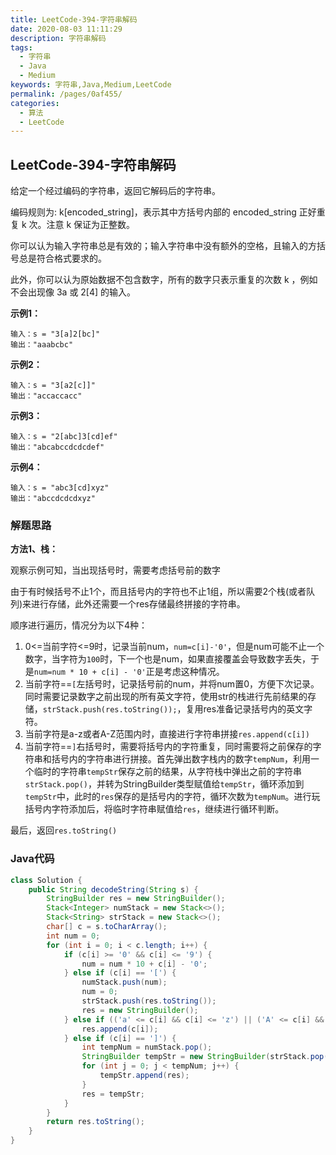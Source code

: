 ```yaml
---
title: LeetCode-394-字符串解码
date: 2020-08-03 11:11:29
description: 字符串解码
tags: 
  - 字符串
  - Java
  - Medium
keywords: 字符串,Java,Medium,LeetCode
permalink: /pages/0af455/
categories: 
  - 算法
  - LeetCode
---
```


## LeetCode-394-字符串解码

给定一个经过编码的字符串，返回它解码后的字符串。

编码规则为: k[encoded_string]，表示其中方括号内部的 encoded_string 正好重复 k 次。注意 k 保证为正整数。

你可以认为输入字符串总是有效的；输入字符串中没有额外的空格，且输入的方括号总是符合格式要求的。

此外，你可以认为原始数据不包含数字，所有的数字只表示重复的次数 k ，例如不会出现像 3a 或 2[4] 的输入。

<!--more-->

**示例1：**

```
输入：s = "3[a]2[bc]"
输出："aaabcbc"
```

**示例2：**

```
输入：s = "3[a2[c]]"
输出："accaccacc"
```

**示例3：**

```
输入：s = "2[abc]3[cd]ef"
输出："abcabccdcdcdef"
```

**示例4：**

```
输入：s = "abc3[cd]xyz"
输出："abccdcdcdxyz"
```

### 解题思路

**方法1、栈：**

观察示例可知，当出现括号时，需要考虑括号前的数字

由于有时候括号不止1个，而且括号内的字符也不止1组，所以需要2个栈(或者队列)来进行存储，此外还需要一个res存储最终拼接的字符串。

顺序进行遍历，情况分为以下4种：

1. 0<=当前字符<=9时，记录当前num，`num=c[i]-'0'`，但是num可能不止一个数字，当字符为`100`时，下一个也是num，如果直接覆盖会导致数字丢失，于是`num=num * 10 + c[i] - '0'`正是考虑这种情况。
2. 当前字符==`[`左括号时，记录括号前的num，并将num置0，方便下次记录。同时需要记录数字之前出现的所有英文字符，使用str的栈进行先前结果的存储，`strStack.push(res.toString());`，复用res准备记录括号内的英文字符。
3. 当前字符是a-z或者A-Z范围内时，直接进行字符串拼接`res.append(c[i])`
4. 当前字符==`]`右括号时，需要将括号内的字符重复，同时需要将之前保存的字符串和括号内的字符串进行拼接。首先弹出数字栈内的数字`tempNum`，利用一个临时的字符串`tempStr`保存之前的结果，从字符栈中弹出之前的字符串`strStack.pop()`，并转为StringBuilder类型赋值给`tempStr`，循环添加到`tempStr`中，此时的`res`保存的是括号内的字符，循环次数为`tempNum`。进行玩括号内字符添加后，将临时字符串赋值给`res`，继续进行循环判断。

最后，返回`res.toString()`

### Java代码

```java
class Solution {
    public String decodeString(String s) {
        StringBuilder res = new StringBuilder();
        Stack<Integer> numStack = new Stack<>();
        Stack<String> strStack = new Stack<>();
        char[] c = s.toCharArray();
        int num = 0;
        for (int i = 0; i < c.length; i++) {
            if (c[i] >= '0' && c[i] <= '9') {
                num = num * 10 + c[i] - '0';
            } else if (c[i] == '[') {
                numStack.push(num);
                num = 0;
                strStack.push(res.toString());
                res = new StringBuilder();
            } else if (('a' <= c[i] && c[i] <= 'z') || ('A' <= c[i] && c[i] <= 'Z')) {
                res.append(c[i]);
            } else if (c[i] == ']') {
                int tempNum = numStack.pop();
                StringBuilder tempStr = new StringBuilder(strStack.pop());
                for (int j = 0; j < tempNum; j++) {
                    tempStr.append(res);
                }
                res = tempStr;
            }
        }
        return res.toString();
    }
}
```

